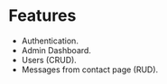 # Features
- Authentication.
- Admin Dashboard.
- Users (CRUD).
- Messages from contact page (RUD).
